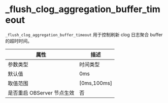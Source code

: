# _flush_clog_aggregation_buffer_timeout

`_flush_clog_aggregation_buffer_timeout` 用于控制刷新 clog 日志聚合 buffer 的超时时间。

| **属性** | **描述** |
| --- | --- |
| 参数类型 | 时间类型 |
| 默认值 | 0ms |
| 取值范围 | [0ms,100ms] |
| 是否重启 OBServer 节点生效 | 否 |
